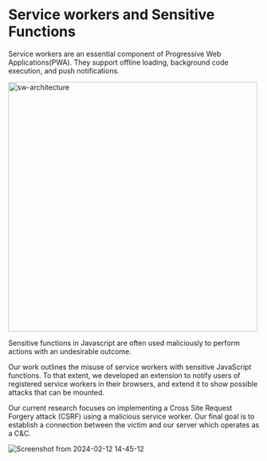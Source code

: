 # Service workers and Sensitive Functions

Service workers are an essential component of Progressive Web Applications(PWA). They support offline loading, background code execution, and push notifications.

<img width="500" alt="sw-architecture" src="https://github.com/SkandaSiva/service-worker/assets/54946169/ad10f7c7-7d78-462d-8bb2-0b44004bb5b1">

Sensitive functions in Javascript are often used maliciously to perform actions with an undesirable outcome. 

Our work outlines the misuse of service workers with sensitive JavaScript functions. To that extent, we developed an extension to notify users of registered service workers in their browsers, and extend it to show possible attacks that can be mounted.

Our current research focuses on implementing a Cross Site Request Forgery attack (CSRF) using a malicious service worker. Our final goal is to establish a connection between the victim and our server which operates as a C&C.

![Screenshot from 2024-02-12 14-45-12](https://github.com/SkandaSiva/service-worker/assets/54946169/24f56ee9-632d-4dd2-baf1-614eb5e5d3a4)
